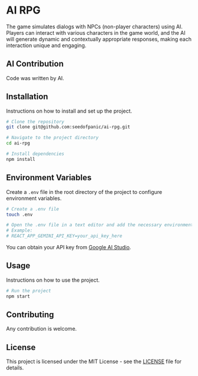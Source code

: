 # AI RPG

The game simulates dialogs with NPCs (non-player characters) using AI. Players can interact with various characters in the game world, and the AI will generate dynamic and contextually appropriate responses, making each interaction unique and engaging.

## AI Contribution

Code was written by AI.

## Installation

Instructions on how to install and set up the project.

```bash
# Clone the repository
git clone git@github.com:seedofpanic/ai-rpg.git

# Navigate to the project directory
cd ai-rpg

# Install dependencies
npm install
```

## Environment Variables

Create a `.env` file in the root directory of the project to configure environment variables.

```bash
# Create a .env file
touch .env

# Open the .env file in a text editor and add the necessary environment variables
# Example:
# REACT_APP_GEMINI_API_KEY=your_api_key_here
```

You can obtain your API key from [Google AI Studio](https://aistudio.google.com/apikey).

## Usage

Instructions on how to use the project.

```bash
# Run the project
npm start
```

## Contributing

Any contribution is welcome.

## License

This project is licensed under the MIT License - see the [LICENSE](LICENSE) file for details.
